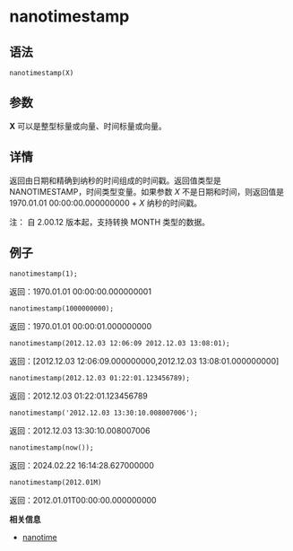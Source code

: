 # nanotimestamp

## 语法

`nanotimestamp(X)`

## 参数

**X** 可以是整型标量或向量、时间标量或向量。

## 详情

返回由日期和精确到纳秒的时间组成的时间戳。返回值类型是 NANOTIMESTAMP，时间类型变量。如果参数 *X*
不是日期和时间，则返回值是 1970.01.01 00:00:00.000000000 + *X* 纳秒的时间戳。

注： 自 2.00.12 版本起，支持转换 MONTH 类型的数据。

## 例子

```
nanotimestamp(1);
```

返回：1970.01.01 00:00:00.000000001

```
nanotimestamp(1000000000);
```

返回：1970.01.01 00:00:01.000000000

```
nanotimestamp(2012.12.03 12:06:09 2012.12.03 13:08:01);
```

返回：[2012.12.03 12:06:09.000000000,2012.12.03 13:08:01.000000000]

```
nanotimestamp(2012.12.03 01:22:01.123456789);
```

返回：2012.12.03 01:22:01.123456789

```
nanotimestamp('2012.12.03 13:30:10.008007006');
```

返回：2012.12.03 13:30:10.008007006

```
nanotimestamp(now());
```

返回：2024.02.22 16:14:28.627000000

```
nanotimestamp(2012.01M)
```

返回：2012.01.01T00:00:00.000000000

**相关信息**

* [nanotime](nanotime.html "nanotime")

